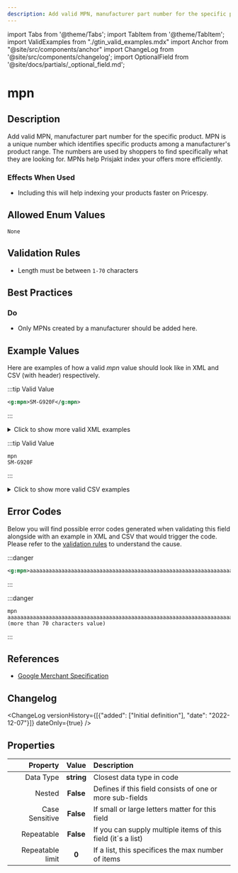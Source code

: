 ```yaml
---
description: Add valid MPN, manufacturer part number for the specific product. MPN is a unique number which identifies specific products among a manufacturer's product range. The numbers are used by shoppers to find specifically what they are looking for. MPNs help Prisjakt index your offers more efficiently.
---
```


import Tabs from '@theme/Tabs';
import TabItem from '@theme/TabItem';
import ValidExamples from "./gtin_valid_examples.mdx"
import Anchor from "@site/src/components/anchor"
import ChangeLog from '@site/src/components/changelog';
import OptionalField from '@site/docs/partials/_optional_field.md';

# mpn

<OptionalField/>

## Description

Add valid MPN, manufacturer part number for the specific product. MPN is a unique number which identifies specific products among a manufacturer's product range. The numbers are used by shoppers to find specifically what they are looking for. MPNs help Prisjakt index your offers more efficiently.



### Effects When Used

- Including this will help indexing your products faster on Pricespy.






## Allowed Enum Values

```
None
```


## Validation Rules

- Length must be between `1-70` characters


## Best Practices


### Do

- Only MPNs created by a manufacturer should be added here.





## Example Values

Here are examples of how a valid *mpn* value  should look like in XML and CSV (with header) respectively.

<Tabs>
  <TabItem value="valid_xml" label="XML" default>

:::tip Valid Value

```xml
<g:mpn>SM-G920F</g:mpn>
```

:::

<details>
  <summary>Click to show more valid XML examples</summary>
  <div>

```xml
<g:mpn>SM-G920F</g:mpn>
```

```xml
<g:mpn>MGCH3LL/A</g:mpn>
```


  </div>
</details>

 </TabItem>
  <TabItem value="valid_csv" label="CSV">

:::tip Valid Value

```csv
mpn
SM-G920F
```

:::

<details>
  <summary>Click to show more valid CSV examples</summary>
  <div>

```csv
mpn
SM-G920F
```

```csv
mpn
MGCH3LL/A
```


  </div>
</details>

  </TabItem>
</Tabs>

## Error Codes

Below you will find possible error codes generated when validating this field alongside with an example in XML and CSV that would trigger the code. Please refer to the [validation rules](#validation-rules) to understand the cause.

<Tabs>
  <TabItem value="invalid_xml" label="XML" default>

:::danger <Anchor id="validation_invalid_length" title="validation_invalid_length" /> 

```xml
<g:mpn>aaaaaaaaaaaaaaaaaaaaaaaaaaaaaaaaaaaaaaaaaaaaaaaaaaaaaaaaaaaaaaaaaaaaaaa (more than 70 characters value)</g:mpn>
```

:::


 </TabItem>
  <TabItem value="invalid_csv" label="CSV">

:::danger <Anchor id="validation_invalid_length" title="validation_invalid_length" /> 

```csv
mpn
aaaaaaaaaaaaaaaaaaaaaaaaaaaaaaaaaaaaaaaaaaaaaaaaaaaaaaaaaaaaaaaaaaaaaaa (more than 70 characters value)
```

:::


  </TabItem>
</Tabs>

## References
- [Google Merchant Specification](https://support.google.com/merchants/answer/6324482)

## Changelog
<ChangeLog versionHistory={[{"added": ["Initial definition"], "date": "2022-12-07"}]} dateOnly={true} />

## Properties

|     **Property** |         **Value**          | **Description**                                              |
|-----------------:|:--------------------------:|:-------------------------------------------------------------|
|        Data Type |    **string**     | Closest data type in code                                    |
|           Nested |      **False**      | Defines if this field consists of one or more sub-fields     |
|   Case Sensitive |  **False**  | If small or large letters matter for this field              |
|       Repeatable |    **False**    | If you can supply multiple items of this field (it´s a list) |
| Repeatable limit | **0** | If a list, this specifices the max number of items           |